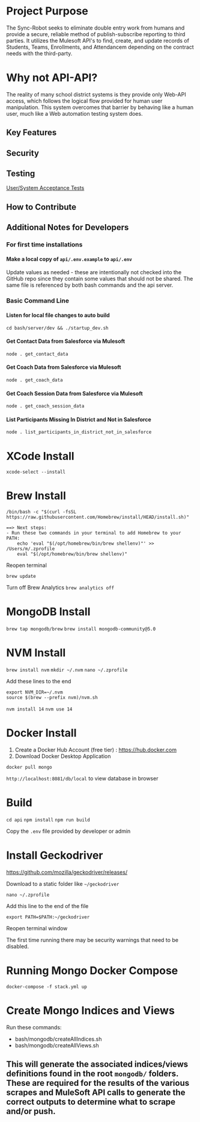 # Project Purpose
The Sync-Robot seeks to eliminate double entry work from humans and provide a secure, reliable method of publish-subscribe reporting to third parties.
It utilizes the Mulesoft API's to find, create, and update records of Students, Teams, Enrollments, and Attendancem depending on the contract needs with the third-party.
# Why not API-API?
The reality of many school district systems is they provide only Web-API access, which follows the logical flow provided for human user manipulation. This system overcomes that barrier by behaving like a human user, much like a Web automation testing system does.
## Key Features
## Security
## Testing
[User/System Acceptance Tests](https://github.com/AmericaSCORESBayArea/External-Sync-Robot/blob/main/UAT.md)
## How to Contribute
## Additional Notes for Developers

### For first time installations
#### Make a local copy of `api/.env.example` to `api/.env` 
Update values as needed - these are intentionally not checked into the GitHub repo since they contain some values that should not be shared. The same file is referenced by both bash commands and the api server. 

### Basic Command Line

#### Listen for local file changes to auto build 
`cd bash/server/dev && ./startup_dev.sh`

#### Get Contact Data from Salesforce via Mulesoft
`node . get_contact_data`

#### Get Coach Data from Salesforce via Mulesoft
`node . get_coach_data`

#### Get Coach Session Data from Salesforce via Mulesoft
`node . get_coach_session_data`

#### List Participants Missing In District and Not in Salesforce
`node . list_participants_in_district_not_in_salesforce`

# XCode Install
`xcode-select --install`

# Brew Install
`/bin/bash -c "$(curl -fsSL https://raw.githubusercontent.com/Homebrew/install/HEAD/install.sh)"`

```
==> Next steps:
- Run these two commands in your terminal to add Homebrew to your PATH:
    echo 'eval "$(/opt/homebrew/bin/brew shellenv)"' >> /Users/m/.zprofile
    eval "$(/opt/homebrew/bin/brew shellenv)"
```

Reopen terminal

`brew update`

Turn off Brew Analytics `brew analytics off`


# MongoDB Install
`brew tap mongodb/brew`
`brew install mongodb-community@5.0`

# NVM Install
`brew install nvm`
`mkdir ~/.nvm`
`nano ~/.zprofile`

Add these lines to the end
```
export NVM_DIR=~/.nvm
source $(brew --prefix nvm)/nvm.sh
```

`nvm install 14`
`nvm use 14`

# Docker Install
1. Create a Docker Hub Account (free tier) : https://hub.docker.com
2. Download Docker Desktop Application

`docker pull mongo`

`http://localhost:8081/db/local` to view database in browser

# Build
`cd api`
`npm install`
`npm run build`

Copy the `.env` file provided by developer or admin

# Install Geckodriver
https://github.com/mozilla/geckodriver/releases/

Download to a static folder like `~/geckodriver`

`nano ~/.zprofile`

Add this line to the end of the file

`export PATH=$PATH:~/geckodriver`

Reopen terminal window

The first time running there may be security warnings that need to be disabled.

# Running Mongo Docker Compose
`docker-compose -f stack.yml up`

# Create Mongo Indices and Views
Run these commands:
- bash/mongodb/createAllIndices.sh
- bash/mongodb/createAllViews.sh

This will generate the associated indices/views definitions found in the root `mongodb/` folders. These are required for the results of the various scrapes and MuleSoft API calls to generate the correct outputs to determine what to scrape and/or push.
- 
